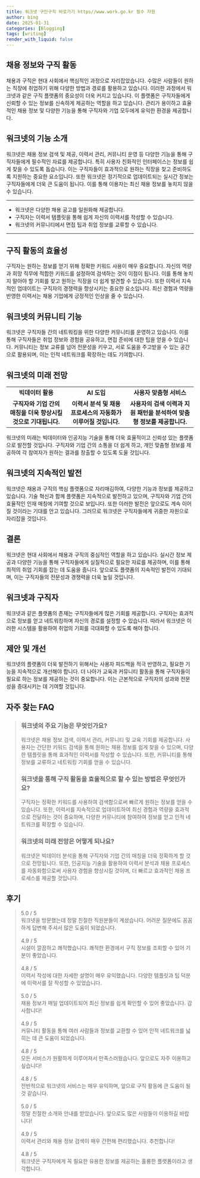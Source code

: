 ```yaml
---
title: 워크넷 구인구직 바로가기 https//www.work.go.kr 필수 자원
author: bing
date: 2025-01-31
categories: [Blogging]
tags: [writing]
render_with_liquid: false
---
```



<h2 id='채용 정보와 구직 활동'>채용 정보와 구직 활동</h2>

<p>채용과 구직은 현대 사회에서 핵심적인 과정으로 자리잡았습니다. 수많은 사람들이 원하는 직장에 취업하기 위해 다양한 방법과 경로를 활용하고 있습니다. 이러한 과정에서 워크넷과 같은 구직 플랫폼의 중요성이 더욱 커지고 있습니다. 이 플랫폼은 구직자들에게 신뢰할 수 있는 정보를 신속하게 제공하는 역할을 하고 있습니다. 관리가 용이하고 효율적인 채용 정보 및 다양한 기능을 통해 구직자와 기업 모두에게 유익한 환경을 제공합니다.</p>

<h2 id='워크넷의 기능 소개'>워크넷의 기능 소개</h2>

<p>워크넷은 채용 정보 검색 및 제공, 이력서 관리, 커뮤니티 운영 등 다양한 기능을 통해 구직자들에게 필수적인 자료를 제공합니다. 특히 사용자 친화적인 인터페이스는 정보를 쉽게 찾을 수 있도록 돕습니다. 이는 구직자들이 효과적으로 원하는 직장을 찾고 준비하도록 지원하는 중요한 요소입니다. 또한 워크넷은 정기적으로 업데이트되는 실시간 정보는 구직자들에게 더욱 큰 도움이 됩니다. 이를 통해 이용자는 최신 채용 정보를 놓치지 않을 수 있습니다.</p>

<hr />

<ul>
    <li>워크넷은 다양한 채용 공고를 일원화해 제공합니다.</li>
    <li>구직자는 이력서 템플릿을 통해 쉽게 자신의 이력서를 작성할 수 있습니다.</li>
    <li>워크넷의 커뮤니티에서 면접 팁과 취업 정보를 교류할 수 있습니다.</li>
</ul>

<hr />

<h2 id='구직 활동의 효율성'>구직 활동의 효율성</h2>

<p>구직자는 원하는 정보를 얻기 위해 정확한 키워드 사용이 매우 중요합니다. 자신의 역량과 희망 직무에 적합한 키워드를 설정하여 검색하는 것이 이점이 됩니다. 이를 통해 놓치지 말아야 할 기회를 찾고 원하는 직장을 더 쉽게 발견할 수 있습니다. 또한 이력서 지속적인 업데이트는 구직자의 경쟁력을 향상시키는 중요한 요소입니다. 최신 경험과 역량을 반영한 이력서는 채용 기업에게 긍정적인 인상을 줄 수 있습니다.</p>

<h2 id='워크넷의 커뮤니티 기능'>워크넷의 커뮤니티 기능</h2>

<p>워크넷은 구직자들 간의 네트워킹을 위한 다양한 커뮤니티를 운영하고 있습니다. 이를 통해 구직자들은 취업 정보와 경험을 공유하고, 면접 준비에 대한 팁을 얻을 수 있습니다. 커뮤니티는 정보 교류를 넘어 전문성을 키우고, 서로 도움을 주고받을 수 있는 공간으로 활용되며, 이는 인적 네트워크를 확장하는 데도 기여합니다.</p>

<h2 id='워크넷의 미래 전망'>워크넷의 미래 전망</h2>

<table>
    <tr>
        <td style="text-align: center; height: 17px;"><b>빅데이터 활용</b></td>
        <td style="text-align: center; height: 17px;"><b>AI 도입</b></td>
        <td style="text-align: center; height: 17px;"><b>사용자 맞춤형 서비스</b></td>
    </tr>
    <tr>
        <td style="text-align: center; height: 17px;"><b>구직자와 기업 간의 매칭을 더욱 향상시킬 것으로 기대됩니다.</b></td>
        <td style="text-align: center; height: 17px;"><b>이력서 분석 및 채용 프로세스의 자동화가 이루어질 것입니다.</b></td>
        <td style="text-align: center; height: 17px;"><b>사용자의 검색 이력과 지원 패턴을 분석하여 맞춤형 정보를 제공합니다.</b></td>
    </tr>
</table>

<p>워크넷의 미래는 빅데이터와 인공지능 기술을 통해 더욱 효율적이고 신뢰성 있는 플랫폼으로 발전할 것입니다. 구직자와 기업 간의 소통을 더 쉽게 하고, 개인 맞춤형 정보를 제공하여 각 참여자가 원하는 결과를 창출할 수 있도록 도울 것입니다.</p>

<h2 id='워크넷의 지속적인 발전'>워크넷의 지속적인 발전</h2>

<p>워크넷은 채용과 구직의 핵심 플랫폼으로 자리매김하여, 다양한 기능과 정보를 제공하고 있습니다. 기술 혁신과 함께 플랫폼은 지속적으로 발전하고 있으며, 구직자와 기업 간의 효율적인 인재 매칭에 기여할 것으로 보입니다. 또한 이러한 발전은 앞으로도 계속 이어질 것이라는 기대를 안고 있습니다. 그러므로 워크넷은 구직자들에게 귀중한 자원으로 자리잡을 것입니다.</p>

<h2 id='결론'>결론</h2>

<p>워크넷은 현대 사회에서 채용과 구직의 중심적인 역할을 하고 있습니다. 실시간 정보 제공과 다양한 기능을 통해 구직자들에게 실질적으로 필요한 자료를 제공하며, 이를 통해 최적의 취업 기회를 잡는 데 도움을 줍니다. 앞으로도 플랫폼의 지속적인 발전이 기대되며, 이는 구직자들의 전문성과 경쟁력을 더욱 높일 것입니다.</p>

<h2 id='워크넷과 구직자'>워크넷과 구직자</h2>

<p>워크넷과 같은 플랫폼의 존재는 구직자들에게 많은 기회를 제공합니다. 구직자는 효과적으로 정보를 얻고 네트워킹하며 자신의 경로를 설정할 수 있습니다. 따라서 워크넷은 이러한 시스템을 활용하여 취업의 기회를 극대화할 수 있도록 해야 합니다.</p>

<h2 id='제안 및 개선'>제안 및 개선</h2>

<p>워크넷의 플랫폼이 더욱 발전하기 위해서는 사용자 피드백을 적극 반영하고, 필요한 기능을 지속적으로 개선해야 합니다. 더 나아가 교육과 커뮤니티 활동을 통해 구직자들이 필요로 하는 정보를 제공하는 것이 중요합니다. 이는 근본적으로 구직자의 성과와 전문성을 증대시키는 데 기여할 것입니다.</p>


<h2 id='자주_찾는_FAQ'>자주 찾는 FAQ</h2>
<div itemscope="" itemtype="https://schema.org/FAQPage"> 
<blockquote> 
<div itemscope="" itemprop="mainEntity" itemtype="https://schema.org/Question"> 
<h3 itemprop="name">워크넷의 주요 기능은 무엇인가요?</h3> 
<div itemscope="" itemprop="acceptedAnswer" itemtype="https://schema.org/Answer"> 
<span itemprop="text"> 
<p>워크넷은 채용 정보 검색, 이력서 관리, 커뮤니티 및 교육 기회를 제공합니다. 사용자는 간단한 키워드 검색을 통해 원하는 채용 정보를 쉽게 찾을 수 있으며, 다양한 템플릿을 통해 효과적인 이력서를 작성할 수 있습니다. 또한, 커뮤니티를 통해 정보를 교류하고 네트워킹 기회를 얻을 수 있습니다.</p> 
</span> 
</div> 
</div> 

<div itemscope="" itemprop="mainEntity" itemtype="https://schema.org/Question"> 
<h3 itemprop="name">워크넷을 통해 구직 활동을 효율적으로 할 수 있는 방법은 무엇인가요?</h3> 
<div itemscope="" itemprop="acceptedAnswer" itemtype="https://schema.org/Answer"> 
<span itemprop="text"> 
<p>구직자는 정확한 키워드를 사용하여 검색함으로써 빠르게 원하는 정보를 얻을 수 있습니다. 또한, 이력서를 지속적으로 업데이트하여 최신 경험과 역량을 효과적으로 전달하는 것이 중요하며, 다양한 커뮤니티에 참여하여 정보를 얻고 인적 네트워크를 확장할 수 있습니다.</p> 
</span> 
</div> 
</div> 

<div itemscope="" itemprop="mainEntity" itemtype="https://schema.org/Question"> 
<h3 itemprop="name">워크넷의 미래 전망은 어떻게 되나요?</h3> 
<div itemscope="" itemprop="acceptedAnswer" itemtype="https://schema.org/Answer"> 
<span itemprop="text"> 
<p>워크넷은 빅데이터 분석을 통해 구직자와 기업 간의 매칭을 더욱 정확하게 할 것으로 전망됩니다. 또한, 인공지능 기술을 활용하여 이력서 분석과 채용 프로세스를 자동화함으로써 사용자 경험을 향상시킬 것이며, 더 빠르고 효과적인 채용 프로세스를 제공할 것입니다.</p> 
</span> 
</div> 
</div> 
</blockquote> 
</div>
<h2 id='후기'>후기</h2>
<div itemscope itemtype="https://schema.org/Product">
  <blockquote>
  <div itemprop="review" itemscope itemtype="https://schema.org/Review">
      <div itemprop="reviewRating" itemscope itemtype="https://schema.org/Rating"> <span itemprop="ratingValue">5.0</span> / <span itemprop="bestRating">5</span> </div>
      <span itemprop="reviewBody">워크넷을 방문했는데 정말 친절한 직원분들이 계셨습니다. 어려운 질문에도 꼼꼼하게 답변해 주셔서 많은 도움이 되었습니다.</span>
  </div>
  <br>
  <div itemprop="review" itemscope itemtype="https://schema.org/Review">
      <div itemprop="reviewRating" itemscope itemtype="https://schema.org/Rating"> <span itemprop="ratingValue">4.9</span> / <span itemprop="bestRating">5</span> </div>
      <span itemprop="reviewBody">시설이 깔끔하고 쾌적했습니다. 쾌적한 환경에서 구직 정보를 조회할 수 있어 기분이 좋았습니다.</span>
  </div>
  <br>
  <div itemprop="review" itemscope itemtype="https://schema.org/Review">
      <div itemprop="reviewRating" itemscope itemtype="https://schema.org/Rating"> <span itemprop="ratingValue">4.8</span> / <span itemprop="bestRating">5</span> </div>
      <span itemprop="reviewBody">이력서 작성에 대한 자세한 설명이 매우 유익했습니다. 다양한 템플릿과 팁 덕분에 이력서를 잘 작성할 수 있었습니다.</span>
  </div>
  <br>
  <div itemprop="review" itemscope itemtype="https://schema.org/Review">
      <div itemprop="reviewRating" itemscope itemtype="https://schema.org/Rating"> <span itemprop="ratingValue">5.0</span> / <span itemprop="bestRating">5</span> </div>
      <span itemprop="reviewBody">채용 정보가 매일 업데이트되어 최신 정보를 쉽게 확인할 수 있어 좋았습니다. 감사합니다!</span>
  </div>
  <br>
  <div itemprop="review" itemscope itemtype="https://schema.org/Review">
      <div itemprop="reviewRating" itemscope itemtype="https://schema.org/Rating"> <span itemprop="ratingValue">4.9</span> / <span itemprop="bestRating">5</span> </div>
      <span itemprop="reviewBody">커뮤니티 활동을 통해 여러 사람들과 정보를 교환할 수 있어 인적 네트워크를 넓히는 데 큰 도움이 되었습니다.</span>
  </div>
  <br>
  <div itemprop="review" itemscope itemtype="https://schema.org/Review">
      <div itemprop="reviewRating" itemscope itemtype="https://schema.org/Rating"> <span itemprop="ratingValue">4.8</span> / <span itemprop="bestRating">5</span> </div>
      <span itemprop="reviewBody">모든 서비스가 원활하게 이루어져서 만족스러웠습니다. 앞으로도 자주 이용하고 싶습니다!</span>
  </div>
  <br>
  <div itemprop="review" itemscope itemtype="https://schema.org/Review">
      <div itemprop="reviewRating" itemscope itemtype="https://schema.org/Rating"> <span itemprop="ratingValue">4.8</span> / <span itemprop="bestRating">5</span> </div>
      <span itemprop="reviewBody">전반적으로 워크넷의 서비스는 매우 유익하며, 앞으로 구직 활동에 큰 도움이 될 것 같습니다.</span>
  </div>
  <br>
  <div itemprop="review" itemscope itemtype="https://schema.org/Review">
      <div itemprop="reviewRating" itemscope itemtype="https://schema.org/Rating"> <span itemprop="ratingValue">5.0</span> / <span itemprop="bestRating">5</span> </div>
      <span itemprop="reviewBody">정말 친절한 소개와 안내를 받았습니다. 앞으로도 많은 사람들이 이용하길 바랍니다!</span>
  </div>
  <br>
  <div itemprop="review" itemscope itemtype="https://schema.org/Review">
      <div itemprop="reviewRating" itemscope itemtype="https://schema.org/Rating"> <span itemprop="ratingValue">4.9</span> / <span itemprop="bestRating">5</span> </div>
      <span itemprop="reviewBody">이력서 관리와 채용 정보 검색이 매우 간편해 편리했습니다. 추천합니다!</span>
  </div>
  <br>
  <div itemprop="review" itemscope itemtype="https://schema.org/Review">
      <div itemprop="reviewRating" itemscope itemtype="https://schema.org/Rating"> <span itemprop="ratingValue">4.8</span> / <span itemprop="bestRating">5</span> </div>
      <span itemprop="reviewBody">워크넷은 구직자에게 꼭 필요한 유용한 정보를 제공하는 훌륭한 플랫폼이라고 생각합니다.</span>
  </div>
  </blockquote>
</div>
